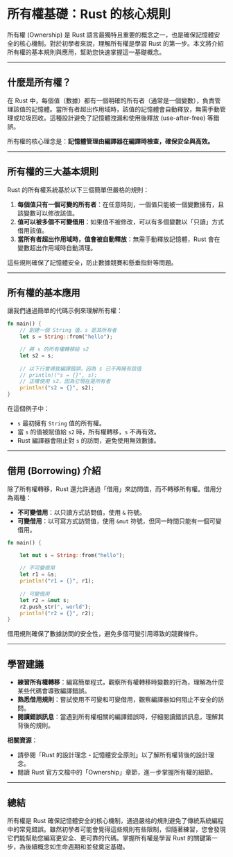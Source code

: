 # 所有權基礎：Rust 的核心規則

所有權 (Ownership) 是 Rust 語言最獨特且重要的概念之一，也是確保記憶體安全的核心機制。對於初學者來說，理解所有權是學習 Rust 的第一步。本文將介紹所有權的基本規則與應用，幫助您快速掌握這一基礎概念。

---

## 什麼是所有權？

在 Rust 中，每個值（數據）都有一個明確的所有者（通常是一個變數），負責管理該值的記憶體。當所有者超出作用域時，該值的記憶體會自動釋放，無需手動管理或垃圾回收。這種設計避免了記憶體洩漏和使用後釋放 (use-after-free) 等錯誤。

所有權的核心理念是：**記憶體管理由編譯器在編譯時檢查，確保安全與高效。**

---

## 所有權的三大基本規則

Rust 的所有權系統基於以下三個簡單但嚴格的規則：

1. **每個值只有一個可變的所有者**：在任意時刻，一個值只能被一個變數擁有，且該變數可以修改該值。
2. **值可以被多個不可變借用**：如果值不被修改，可以有多個變數以「只讀」方式借用該值。
3. **當所有者超出作用域時，值會被自動釋放**：無需手動釋放記憶體，Rust 會在變數超出作用域時自動清理。

這些規則確保了記憶體安全，防止數據競賽和懸垂指針等問題。

---

## 所有權的基本應用

讓我們通過簡單的代碼示例來理解所有權：

```rust
fn main() {
    // 創建一個 String 值，s 是其所有者
    let s = String::from("hello");

    // 將 s 的所有權轉移給 s2
    let s2 = s;
    
    // 以下行會導致編譯錯誤，因為 s 已不再擁有該值
    // println!("s = {}", s);
    // 正確使用 s2，因為它現在是所有者
    println!("s2 = {}", s2);
}
```

在這個例子中：

- `s` 最初擁有 `String` 值的所有權。
- 當 `s` 的值被賦值給 `s2` 時，所有權轉移，`s` 不再有效。
- Rust 編譯器會阻止對 `s` 的訪問，避免使用無效數據。

---

## 借用 (Borrowing) 介紹

除了所有權轉移，Rust 還允許通過「借用」來訪問值，而不轉移所有權。借用分為兩種：

- **不可變借用**：以只讀方式訪問值，使用 `&` 符號。
- **可變借用**：以可寫方式訪問值，使用 `&mut` 符號，但同一時間只能有一個可變借用。

```rust
fn main() {

    let mut s = String::from("hello");
    
    // 不可變借用
    let r1 = &s;
    println!("r1 = {}", r1);
    
    // 可變借用
    let r2 = &mut s;
    r2.push_str(", world");
    println!("r2 = {}", r2);
}
```

借用規則確保了數據訪問的安全性，避免多個可變引用導致的競賽條件。

---

## 學習建議

- **練習所有權轉移**：編寫簡單程式，觀察所有權轉移時變數的行為，理解為什麼某些代碼會導致編譯錯誤。
- **熟悉借用規則**：嘗試使用不可變和可變借用，觀察編譯器如何阻止不安全的訪問。
- **閱讀錯誤訊息**：當遇到所有權相關的編譯錯誤時，仔細閱讀錯誤訊息，理解其背後的規則。

**相關資源**：

- 請參閱「Rust 的設計理念 - 記憶體安全原則」以了解所有權背後的設計理念。
- 閱讀 Rust 官方文檔中的「Ownership」章節，進一步掌握所有權的細節。

---

## 總結

所有權是 Rust 確保記憶體安全的核心機制，通過嚴格的規則避免了傳統系統編程中的常見錯誤。雖然初學者可能會覺得這些規則有些限制，但隨著練習，您會發現它們能幫助您編寫更安全、更可靠的代碼。掌握所有權是學習 Rust 的關鍵第一步，為後續概念如生命週期和並發奠定基礎。
